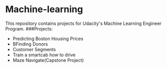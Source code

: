 # Machine-learning

This repository contains projects for Udacity's Machine Learning Engineer Program.
###Projects:

- Predicting Boston Housing Prices
- BFinding Donors
- Customer Segments
- Train a smartcab how to drive
- Maze Navigate(Capstone Project)

 
